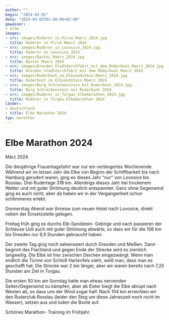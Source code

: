 ```yaml
---
author: ""
begin: "2024-03-01"
date: "2024-03-03T01:00:00+02:00"
gewässer:
- elbe
images:
- src: images/Ruderer_in_Pirna_Maerz_2024.jpg
  title: Ruderer in Pirna Maerz 2024
- src: images/Ruderer_in_Lovosice_2024.jpg
  title: Ruderer in Lovosice 2024
- src: images/Bastei_Maerz_2024.jpg
  title: Bastei Maerz 2024
- src: images/Dresden_Stadtdurchfahrt_mit_dem_RUderboot_Maerz_2024.jpg
  title: Dresden Stadtdurchfahrt mit dem RUderboot Maerz 2024
- src: images/Ruderboot_im_Elbsandstein_Maerz_2024.jpg
  title: Ruderboot im Elbsandstein Maerz 2024
- src: images/Burg_Schreckenstein_mit_Ruderboot_2024.jpg
  title: Burg Schreckenstein mit Ruderboot 2024
- src: images/Ruderer_in_Torgau_Elbemarathon_2024.jpg
  title: Ruderer in Torgau Elbemarathon 2024
länder:
- deutschland
- title: Elbe Marathon 2024
typ: marathon
---
```


# Elbe Marathon 2024


März 2024

Die diesjährige Frauentagsfahrt war nur ein verlängertes Wochenende. Während wir im letzen Jahr die Elbe von Beginn der Schiffbarkeit bis nach Hamburg gerudert waren, ging es dieses Jahr “nur” von Lovosice bis Rosslau. Drei Rudertage 318 km. Allerdings dieses Jahr bei trockenem Wetter und mit guter Strömung deutlich entspannter. Ganz ohne Gegenwind ging es auch nicht, aber da haben wir in der Vergangenheit schon schlimmeres erlebt.

Donnerstag Abend war Anreise zum neuen Hotel nach Lovosice, direkt neben der Einsetzstelle gelegen.

Freitag früh ging es durchs Elb-Sandstein- Gebirge und nach passieren der Schleuse Usti auch mit guter Strömung abwärts, so dass wir für die 106 km bis Dresden nur 8,5 Stunden gebraucht haben.

Der zweite Tag ging noch sehenswert durch Dresden und Meißen. Dann beginnt das Flachland und gegen Ende der Strecke wird es ziemlich langweilig. Die Elbe ist hier zwischen Deichen eingezwängt. Wenn man endlich die Türme von Schloß Hartenfels sieht, weiß man, dass man es geschafft hat. Die Strecke war 2 km länger, aber wir waren bereits nach 7,25 Stunden am Ziel in Torgau.

Die ersten 50 km am Sonntag hatte man etwas nervenden Seiten/Gegenwind zu kämpfen, aber ab Elster biegt die Elbe abrupt nach Westen ab, so dass uns der Wind sogar half. Nach 104 km erreichten wir den Ruderclub Rosslau (leider den Steg um diese Jahreszeit noch nicht im Wasser), setzen aus und luden die Boote auf.

Schönes Marathon- Training im Frühjahr.
